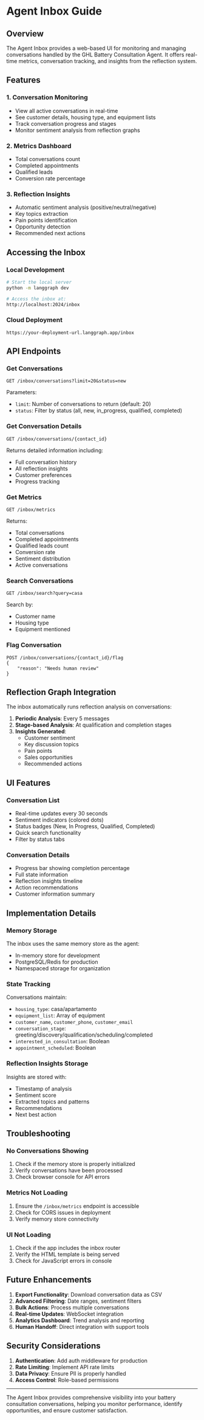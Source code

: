 # Agent Inbox Guide

## Overview

The Agent Inbox provides a web-based UI for monitoring and managing conversations handled by the GHL Battery Consultation Agent. It offers real-time metrics, conversation tracking, and insights from the reflection system.

## Features

### 1. **Conversation Monitoring**
- View all active conversations in real-time
- See customer details, housing type, and equipment lists
- Track conversation progress and stages
- Monitor sentiment analysis from reflection graphs

### 2. **Metrics Dashboard**
- Total conversations count
- Completed appointments
- Qualified leads
- Conversion rate percentage

### 3. **Reflection Insights**
- Automatic sentiment analysis (positive/neutral/negative)
- Key topics extraction
- Pain points identification
- Opportunity detection
- Recommended next actions

## Accessing the Inbox

### Local Development
```bash
# Start the local server
python -m langgraph dev

# Access the inbox at:
http://localhost:2024/inbox
```

### Cloud Deployment
```
https://your-deployment-url.langgraph.app/inbox
```

## API Endpoints

### Get Conversations
```http
GET /inbox/conversations?limit=20&status=new
```

Parameters:
- `limit`: Number of conversations to return (default: 20)
- `status`: Filter by status (all, new, in_progress, qualified, completed)

### Get Conversation Details
```http
GET /inbox/conversations/{contact_id}
```

Returns detailed information including:
- Full conversation history
- All reflection insights
- Customer preferences
- Progress tracking

### Get Metrics
```http
GET /inbox/metrics
```

Returns:
- Total conversations
- Completed appointments
- Qualified leads count
- Conversion rate
- Sentiment distribution
- Active conversations

### Search Conversations
```http
GET /inbox/search?query=casa
```

Search by:
- Customer name
- Housing type
- Equipment mentioned

### Flag Conversation
```http
POST /inbox/conversations/{contact_id}/flag
{
    "reason": "Needs human review"
}
```

## Reflection Graph Integration

The inbox automatically runs reflection analysis on conversations:

1. **Periodic Analysis**: Every 5 messages
2. **Stage-based Analysis**: At qualification and completion stages
3. **Insights Generated**:
   - Customer sentiment
   - Key discussion topics
   - Pain points
   - Sales opportunities
   - Recommended actions

## UI Features

### Conversation List
- Real-time updates every 30 seconds
- Sentiment indicators (colored dots)
- Status badges (New, In Progress, Qualified, Completed)
- Quick search functionality
- Filter by status tabs

### Conversation Details
- Progress bar showing completion percentage
- Full state information
- Reflection insights timeline
- Action recommendations
- Customer information summary

## Implementation Details

### Memory Storage
The inbox uses the same memory store as the agent:
- In-memory store for development
- PostgreSQL/Redis for production
- Namespaced storage for organization

### State Tracking
Conversations maintain:
- `housing_type`: casa/apartamento
- `equipment_list`: Array of equipment
- `customer_name`, `customer_phone`, `customer_email`
- `conversation_stage`: greeting/discovery/qualification/scheduling/completed
- `interested_in_consultation`: Boolean
- `appointment_scheduled`: Boolean

### Reflection Insights Storage
Insights are stored with:
- Timestamp of analysis
- Sentiment score
- Extracted topics and patterns
- Recommendations
- Next best action

## Troubleshooting

### No Conversations Showing
1. Check if the memory store is properly initialized
2. Verify conversations have been processed
3. Check browser console for API errors

### Metrics Not Loading
1. Ensure the `/inbox/metrics` endpoint is accessible
2. Check for CORS issues in deployment
3. Verify memory store connectivity

### UI Not Loading
1. Check if the app includes the inbox router
2. Verify the HTML template is being served
3. Check for JavaScript errors in console

## Future Enhancements

1. **Export Functionality**: Download conversation data as CSV
2. **Advanced Filtering**: Date ranges, sentiment filters
3. **Bulk Actions**: Process multiple conversations
4. **Real-time Updates**: WebSocket integration
5. **Analytics Dashboard**: Trend analysis and reporting
6. **Human Handoff**: Direct integration with support tools

## Security Considerations

1. **Authentication**: Add auth middleware for production
2. **Rate Limiting**: Implement API rate limits
3. **Data Privacy**: Ensure PII is properly handled
4. **Access Control**: Role-based permissions

---

The Agent Inbox provides comprehensive visibility into your battery consultation conversations, helping you monitor performance, identify opportunities, and ensure customer satisfaction.